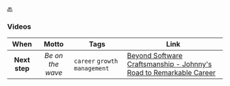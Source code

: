 [🔙](./)

### Videos

|     When      |      Motto       | Tags                           | Link                                                                                                              |
|:-------------:|:----------------:|--------------------------------|-------------------------------------------------------------------------------------------------------------------|
| **Next step** | _Be on the wave_ | `career` `growth` `management` | [Beyond Software Craftsmanship - Johnny's Road to Remarkable Career](https://www.youtube.com/watch?v=OZgW1ITu31c) |
